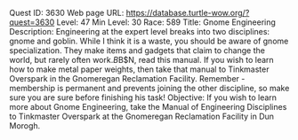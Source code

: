 Quest ID: 3630
Web page URL: https://database.turtle-wow.org/?quest=3630
Level: 47
Min Level: 30
Race: 589
Title: Gnome Engineering
Description: Engineering at the expert level breaks into two disciplines: gnome and goblin. While I think it is a waste, you should be aware of gnome specialization. They make items and gadgets that claim to change the world, but rarely often work.$B$B$N, read this manual. If you wish to learn how to make metal paper weights, then take that manual to Tinkmaster Overspark in the Gnomeregan Reclamation Facility. Remember - membership is permanent and prevents joining the other discipline, so make sure you are sure before finishing his task!
Objective: If you wish to learn more about Gnome Engineering, take the Manual of Engineering Disciplines to Tinkmaster Overspark at the Gnomeregan Reclamation Facility in Dun Morogh.
